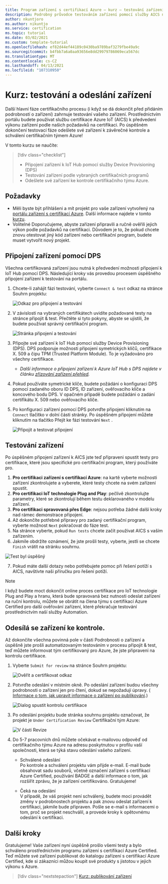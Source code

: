 ```yaml
---
title: Program zařízení s certifikací Azure – kurz – testování zařízení
description: Podrobný průvodce testováním zařízení pomocí služby AICS na portálu zařízení s certifikací Azure
author: nkuntjoro
ms.author: nikuntjo
ms.service: certification
ms.topic: tutorial
ms.date: 03/02/2021
ms.custom: template-tutorial
ms.openlocfilehash: ef82d44ef44189c0430ba9789baf3279fbe49a9c
ms.sourcegitcommit: b4fbb7a6a0aa93656e8dd29979786069eca567dc
ms.translationtype: MT
ms.contentlocale: cs-CZ
ms.lasthandoff: 04/13/2021
ms.locfileid: "107310950"
---
```

# <a name="tutorial-test-and-submit-your-device"></a>Kurz: testování a odeslání zařízení

Další hlavní fáze certifikačního procesu (i když se dá dokončit před přidáním podrobností o zařízení) zahrnuje testování vašeho zařízení. Prostřednictvím portálu budete používat službu certifikace Azure IoT (AICS) k předvedení výkonu zařízení podle našich požadavků na certifikaci. Po úspěšném dokončení testovací fáze odešlete své zařízení k závěrečné kontrole a schválení certifikačním týmem Azure!

V tomto kurzu se naučíte:

> [!div class="checklist"]
> * Připojení zařízení k IoT Hub pomocí služby Device Provisioning (DPS)
> * Testování zařízení podle vybraných certifikačních programů
> * Odešlete své zařízení ke kontrole certifikačního týmu Azure.

## <a name="prerequisites"></a>Požadavky

- Měli byste být přihlášeni a mít projekt pro vaše zařízení vytvořený na [portálu zařízení s certifikací Azure](https://certify.azure.com). Další informace najdete v tomto [kurzu](tutorial-01-creating-your-project.md).
- Volitelné Doporučujeme, abyste zařízení připravili a ručně ověřili jejich výkon podle požadavků na certifikaci. Důvodem je to, že pokud chcete znovu otestovat jiný kód zařízení nebo certifikační program, budete muset vytvořit nový projekt.

## <a name="connecting-your-device-using-dps"></a>Připojení zařízení pomocí DPS

Všechna certifikovaná zařízení jsou nutná k předvedení možnosti připojení k IoT Hub pomocí DPS. Následující kroky vás provedou procesem úspěšného připojení zařízení k testování na portálu.

1. Chcete-li zahájit fázi testování, vyberte `Connect & test` odkaz na stránce Souhrn projektu:  

    ![Odkaz pro připojení a testování](./media/images/connect-and-test-link.png)

1. V závislosti na vybraných certifikátech uvidíte požadované testy na stránce připojit & test. Přečtěte si tyto pokyny, abyste se ujistili, že budete používat správný certifikační program.  

    ![Stránka připojení a testování](./media/images/connect-and-test.png)

1. Připojte své zařízení k IoT Hub pomocí služby Device Provisioning (DPS). DPS podporuje možnosti připojení symetrických klíčů, certifikace X. 509 a čipu TPM (Trusted Platform Module). To je vyžadováno pro všechny certifikace.

    - *Další informace o připojení zařízení k Azure IoT Hub s DPS najdete v článku [zřizování zařízení přehled](../iot-dps/about-iot-dps.md "Služba Device Provisioning – přehled").*
    
1. Pokud používáte symetrické klíče, budete požádáni o konfiguraci DPS pomocí zadaného oboru ID DPS, ID zařízení, ověřovacího klíče a koncového bodu DPS. V opačném případě budete požádáni o zadání certifikátu X. 509 nebo ověřovacího klíče.

1. Po konfiguraci zařízení pomocí DPS potvrďte připojení kliknutím na `Connect` tlačítko v dolní části stránky. Po úspěšném připojení můžete kliknutím na tlačítko Přejít ke fázi testování `Next` .  

    ![Připojit a testovat připojení](./media/images/connected.png)

## <a name="testing-your-device"></a>Testování zařízení

Po úspěšném připojení zařízení k AICS jste teď připraveni spustit testy pro certifikace, které jsou specifické pro certifikační program, který používáte pro.

1. **Pro certifikaci zařízení s certifikací Azure**: na kartě vyberte možnosti zařízení zkontrolujete a vyberete, které testy chcete na svém zařízení spustit.
1. **Pro certifikaci IoT technologie Plug and Play**: pečlivě zkontrolujte parametry, které se zkontrolují během testu deklarovaného v modelu zařízení.
1. **Pro certifikaci spravovaná přes Edge**: nejsou potřeba žádné další kroky nad rámec demonstrace připojení.
1. Až dokončíte potřebné přípravy pro zadaný certifikační program, vyberte možnost `Next` pokračovat do fáze test.
1. Na stránce vyberte, pokud `Run tests` chcete začít používat AICS s vaším zařízením.
1. Jakmile obdržíte oznámení, že jste prošli testy, vyberte, jestli se chcete `Finish` vrátit na stránku souhrnu.

![Test byl úspěšný](./media/images/test-pass.png)

7. Pokud máte další dotazy nebo potřebujete pomoc při řešení potíží s AICS, navštivte naši příručku pro řešení potíží.

> [!NOTE]
> I když budete moct dokončit online proces certifikace pro IoT technologie Plug and Play a hranu, která bude spravovaná bez nutnosti odeslat zařízení na ruční kontrolu, můžete se obrátit na člena týmu s certifikací Azure Certified pro další ověřování zařízení, které překračuje testování prostřednictvím naší služby Automation.

## <a name="submitting-your-device-for-review"></a>Odesílá se zařízení ke kontrole.

Až dokončíte všechna povinná pole v části Podrobnosti o zařízení a úspěšně jste prošli automatizovaným testováním v procesu připojit & test, teď můžete informovat tým certifikovaný pro Azure, že jste připraveni na kontrolu certifikace.

1. Vyberte `Submit for review` na stránce Souhrn projektu:  

    ![Ověřit a certifikovat odkaz](./media/images/review-and-certify.png)

1. Potvrďte odeslání v místním okně. Po odeslání zařízení budou všechny podrobnosti o zařízení jen pro čtení, dokud se nepožadují úpravy. ( [Informace o tom, jak upravit informace o zařízení po publikování](./how-to-edit-published-device.md).)  

    ![Dialog spustit kontrolu certifikace](./media/images/start-certification-review.png)

1. Po odeslání projektu bude stránka souhrnu projektu označovat, že projekt je `Under Certification Review` Certifikační tým Azure:  

    ![V části Revize](./media/images/review-and-certify-under-review.png)

1. Do 5-7 pracovních dnů můžete očekávat e-mailovou odpověď od certifikačního týmu Azure na adresu poskytnutou v profilu vaší společnosti, která se týká stavu odeslání vašeho zařízení.

    - Schválené odeslání  
        Po kontrole a schválení projektu vám přijde e-mail. E-mail bude obsahovat sadu souborů, včetně označení zařízení s certifikací Azure Certified, používání BADGE a další informace o tom, jak rozšířit zprávu, že je zařízení certifikováno. Gratulujeme!

    - Čeká na odeslání  
        V případě, že váš projekt není schválený, budete moci provádět změny v podrobnostech projektu a pak znovu odeslat zařízení k certifikaci, jakmile bude připraven. Pošle se e-mail s informacemi o tom, proč se projekt neschválil, a provede kroky k opětovnému odeslání k certifikaci.

## <a name="next-steps"></a>Další kroky

Gratulujeme! Vaše zařízení nyní úspěšně prošlo všemi testy a bylo schváleno prostřednictvím programu zařízení s certifikací Azure Certified. Teď můžete své zařízení publikovat do katalogu zařízení s certifikací Azure Certified, kde si zákazníci můžou koupit své produkty s jistotou v jejich výkonu s Azure.
> [!div class="nextstepaction"]
> [Kurz: publikování zařízení](tutorial-04-publishing-your-device.md)

